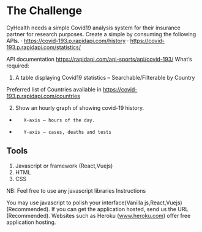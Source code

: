 # The Challenge

CyHealth needs a simple Covid19 analysis system for their insurance partner for research purposes.
Create a simple by consuming the following APIs.
·       https://covid-193.p.rapidapi.com/history
·       https://covid-193.p.rapidapi.com/statistics/

API documentation https://rapidapi.com/api-sports/api/covid-193/
What’s required:

1. A table displaying Covid19 statistics – Searchable/Filterable by Country

Preferred list of Countries available in https://covid-193.p.rapidapi.com/countries 

2.  Show an hourly graph of showing covid-19 history.

-        X-axis – hours of the day.
-        Y-axis – cases, deaths and tests

## Tools  

1. Javascript or framework (React,Vuejs)
2. HTML
3. CSS
 
NB: Feel free to use any javascript libraries
Instructions

You may use javascript to polish your interface(Vanilla js,React,Vuejs) (Recommended).
If you can get the application hosted, send us the URL (Recommended). Websites such as Heroku (www.heroku.com) offer free application hosting.

